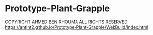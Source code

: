 # Prototype-Plant-Grapple
COPYRIGHT AHMED BEN RHOUMA ALL RIGHTS RESERVED
https://antint2.github.io/Prototype-Plant-Grapple/WebBuild/index.html
